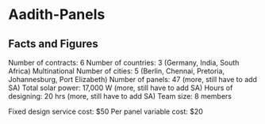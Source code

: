 # Aadith-Panels
## Facts and Figures
Number of contracts: 6
Number of countries: 3 (Germany, India, South Africa) Multinational
Number of cities: 5 (Berlin, Chennai, Pretoria, Johannesburg, Port Elizabeth)
Number of panels: 47 (more, still have to add SA) 
Total solar power: 17,000 W (more, still have to add SA)
Hours of designing: 20 hrs (more, still have to add SA)
Team size: 8 members

Fixed design service cost: $50
Per panel variable cost: $20
